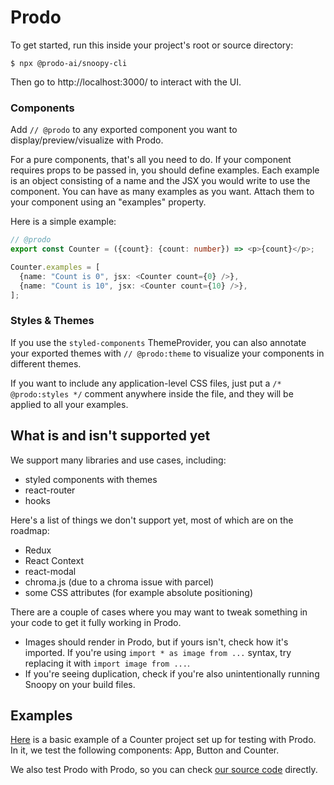 # Prodo

To get started, run this inside your project's root or source directory:

```shell
$ npx @prodo-ai/snoopy-cli
```

Then go to http://localhost:3000/ to interact with the UI.

### Components

Add `// @prodo` to any exported component you want to display/preview/visualize with Prodo.

For a pure components, that's all you need to do. If your component requires props to be passed in, you should define examples. Each example is an object consisting of a name and the JSX you would write to use the component. You can have as many examples as you want. Attach them to your component using an "examples" property.

Here is a simple example:

```typescript
// @prodo
export const Counter = ({count}: {count: number}) => <p>{count}</p>;

Counter.examples = [
  {name: "Count is 0", jsx: <Counter count={0} />},
  {name: "Count is 10", jsx: <Counter count={10} />},
];
```

### Styles & Themes

If you use the `styled-components` ThemeProvider, you can also annotate your exported themes with `// @prodo:theme` to visualize your components in different themes.

If you want to include any application-level CSS files, just put a `/* @prodo:styles */` comment anywhere inside the file, and they will be applied to all your examples.

## What is and isn't supported yet

We support many libraries and use cases, including:

- styled components with themes
- react-router
- hooks

Here's a list of things we don't support yet, most of which are on the roadmap:

- Redux
- React Context
- react-modal
- chroma.js (due to a chroma issue with parcel)
- some CSS attributes (for example absolute positioning)

There are a couple of cases where you may want to tweak something in your code to get it fully working in Prodo.

- Images should render in Prodo, but if yours isn't, check how it's imported. If you're using `import * as image from ...` syntax, try replacing it with `import image from ...`.
- If you're seeing duplication, check if you're also unintentionally running Snoopy on your build files.

## Examples

[Here](https://github.com/prodo-ai/snoopy/tree/master/examples/01-counter) is a basic example of a Counter project set up for testing with Prodo. In it, we test the following components: App, Button and Counter.

We also test Prodo with Prodo, so you can check [our source code](https://github.com/prodo-ai/snoopy/tree/master/packages/ui/src) directly.
